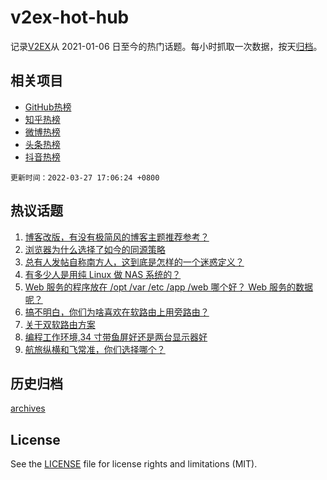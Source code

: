 # v2ex-hot-hub

 记录[V2EX](https://www.v2ex.com/)从 2021-01-06 日至今的热门话题。每小时抓取一次数据，按天[归档](archives)。
 
 ## 相关项目

- [GitHub热榜](https://github.com/snaildev/github-hot-hub)
- [知乎热榜](https://github.com/snaildev/zhihu-hot-hub)
- [微博热榜](https://github.com/snaildev/weibo-hot-hub)
- [头条热榜](https://github.com/snaildev/toutiao-hot-hub)
- [抖音热榜](https://github.com/snaildev/douyin-hot-hub)


 `更新时间：2022-03-27 17:06:24 +0800`

## 热议话题

1. [博客改版，有没有极简风的博客主题推荐参考？](https://www.v2ex.com/t/843073)
1. [浏览器为什么选择了如今的同源策略](https://www.v2ex.com/t/843069)
1. [总有人发帖自称南方人，这到底是怎样的一个迷惑定义？](https://www.v2ex.com/t/843092)
1. [有多少人是用纯 Linux 做 NAS 系统的？](https://www.v2ex.com/t/843067)
1. [Web 服务的程序放在 /opt /var /etc /app /web 哪个好？ Web 服务的数据呢？](https://www.v2ex.com/t/843079)
1. [搞不明白，你们为啥喜欢在软路由上用旁路由？](https://www.v2ex.com/t/843160)
1. [关于双软路由方案](https://www.v2ex.com/t/843081)
1. [编程工作环境,34 寸带鱼屏好还是两台显示器好](https://www.v2ex.com/t/843139)
1. [航旅纵横和飞常准，你们选择哪个？](https://www.v2ex.com/t/843070)

## 历史归档

[archives](archives)

## License

See the [LICENSE](LICENSE) file for license rights and limitations (MIT).
